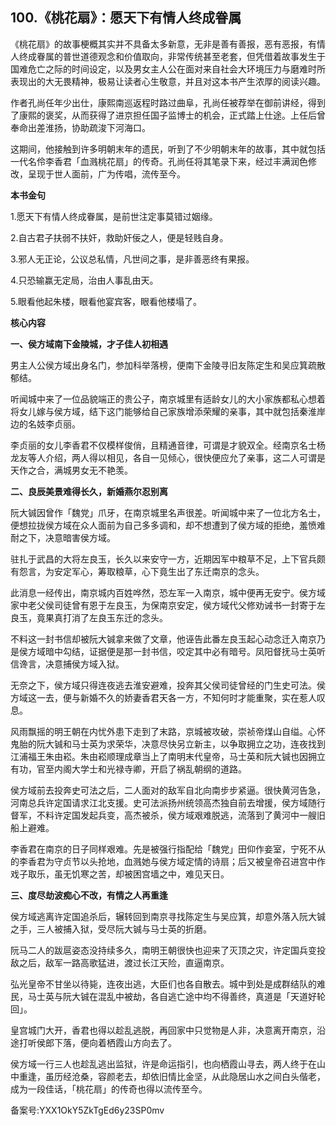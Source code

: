 ## 100.《桃花扇》：愿天下有情人终成眷属
《桃花扇》的故事梗概其实并不具备太多新意，无非是善有善报，恶有恶报，有情人终成眷属的普世道德观念和价值取向，非常传统甚至老套，但凭借着故事发生于国难危亡之际的时间设定，以及男女主人公在面对来自社会大环境压力与磨难时所表现出的大无畏精神，极易让读者心生敬意，并且对这本书产生浓厚的阅读兴趣。


作者孔尚任年少出仕，康熙南巡返程时路过曲阜，孔尚任被荐举在御前讲经，得到了康熙的褒奖，从而获得了进京担任国子监博士的机会，正式踏上仕途。上任后曾奉命出差淮扬，协助疏浚下河海口。


这期间，他接触到许多明朝末年的遗民，听到了不少明朝末年的故事，其中就包括一代名伶李香君「血溅桃花扇」的传奇。孔尚任将其笔录下来，经过丰满润色修改，呈现于世人面前，广为传唱，流传至今。


**本书金句**


1.愿天下有情人终成眷属，是前世注定事莫错过姻缘。


2.自古君子扶弱不扶奸，救助奸佞之人，便是轻贱自身。


3.邪人无正论，公议总私情，凡世间之事，是非善恶终有果报。


4.只恐输赢无定局，治由人事乱由天。


5.眼看他起朱楼，眼看他宴宾客，眼看他楼塌了。


**核心内容**


**一、侯方域南下金陵城，才子佳人初相遇**


男主人公侯方域出身名门，参加科举落榜，便南下金陵寻旧友陈定生和吴应箕疏散郁结。


听闻城中来了一位品貌端正的贵公子，南京城里有适龄女儿的大小家族都私心想着将女儿嫁与侯方域，结下这门能够给自己家族增添荣耀的亲事，其中就包括秦淮岸边的名妓李贞丽。


李贞丽的女儿李香君不仅模样俊俏，且精通音律，可谓是才貌双全。经南京名士杨龙友等人介绍，两人得以相见，各自一见倾心，很快便应允了亲事，这二人可谓是天作之合，满城男女无不艳羡。


**二、良辰美景难得长久，新婚燕尔忍别离**


阮大铖因曾作「魏党」爪牙，在南京城里名声很差。听闻城中来了一位北方名士，便想拉拢侯方域在众人面前为自己多多调和，却不想遭到了侯方域的拒绝，羞愤难耐之下，决意暗害侯方域。


驻扎于武昌的大将左良玉，长久以来安守一方，近期因军中粮草不足，上下官兵颇有怨言，为安定军心，筹取粮草，心下竟生出了东迁南京的念头。


此消息一经传出，南京城内百姓哗然，恐左军一入南京，城中便再无安宁。侯方域家中老父侯司徒曾有恩于左良玉，为保南京安定，侯方域代父修劝诫书一封寄于左良玉，竟果真打消了左良玉东迁的念头。


不料这一封书信却被阮大铖拿来做了文章，他诬告此番左良玉起心动念迁入南京乃是侯方域暗中勾结，证据便是那一封书信，咬定其中必有暗号。凤阳督抚马士英听信谗言，决意捕侯方域入狱。


无奈之下，侯方域只得连夜逃去淮安避难，投奔其父侯司徒曾经的门生史可法。侯方域这一去，便与新婚不久的娇妻香君天各一方，不知何时才能重聚，实在惹人叹息。


风雨飘摇的明王朝在内忧外患下走到了末路，京城被攻破，崇祯帝煤山自缢。心怀鬼胎的阮大铖和马士英为求荣华，决意尽快另立新主，以争取拥立之功，连夜找到江浦福王朱由崧。朱由崧顺理成章当上了南明末代皇帝，马士英和阮大铖也因拥立有功，官至内阁大学士和光禄寺卿，开启了祸乱朝纲的道路。


侯方域前去投奔史可法之后，二人面对的敌军自北向南步步紧逼。很快黄河告急，河南总兵许定国请求江北支援。史可法派扬州统领高杰独自前去增援，侯方域随行督军，不料许定国发起兵变，高杰被杀，侯方域艰难脱逃，流落到了黄河中一艘旧船上避难。


李香君在南京的日子同样艰难。先是被强行指配给「魏党」田仰作妾室，宁死不从的李香君为守贞节以头抢地，血溅她与侯方域定情的诗扇；后又被皇帝召进宫中作戏子取乐，虽无饥寒之苦，却被困宫墙之中，难见天日。


**三、度尽劫波痴心不改，有情之人再重逢**


侯方域逃离许定国追杀后，辗转回到南京寻找陈定生与吴应箕，却意外落入阮大铖之手，三人被捕入狱，受尽阮大铖与马士英的折磨。


阮马二人的跋扈姿态没持续多久，南明王朝很快也迎来了灭顶之灾，许定国兵变投敌之后，敌军一路高歌猛进，渡过长江天险，直逼南京。


弘光皇帝不甘坐以待毙，连夜出逃，大臣们也各自散去。城中到处是成群结队的难民，马士英与阮大铖在混乱中被劫，各自逃亡途中均不得善终，真道是「天道好轮回」。


皇宫城门大开，香君也得以趁乱逃脱，再回家中只觉物是人非，决意离开南京，沿途打听侯郎下落，便向着栖霞山方向去了。


侯方域一行三人也趁乱逃出监狱，许是命运指引，也向栖霞山寻去，两人终于在山中重逢，虽历经沧桑，容颜老去，却依旧情比金坚，从此隐居山水之间白头偕老，成为一段佳话，「桃花扇」的传奇也得以流传至今。


备案号:YXX1OkY5ZkTgEd6y23SP0mv


